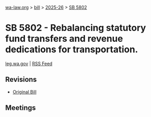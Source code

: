 [wa-law.org](/) > [bill](/bill/) > [2025-26](/bill/2025-26/) > [SB 5802](/bill/2025-26/sb/5802/)

# SB 5802 - Rebalancing statutory fund transfers and revenue dedications for transportation.
[leg.wa.gov](https://app.leg.wa.gov/billsummary?BillNumber=5802&Year=2025&Initiative=false) | [RSS Feed](./rss.xml)

## Revisions
* [Original Bill](1/)

## Meetings